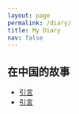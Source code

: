 ```yaml
---
layout: page
permalink: /diary/
title: My Diary
nav: false
---
```


<h2>在中国的故事</h2>

- [引言](/_pages/日记/我和她们的故事-散文/引言.md)
- [引言](/_pages/日记/我和她们的故事-散文/引言.md)

